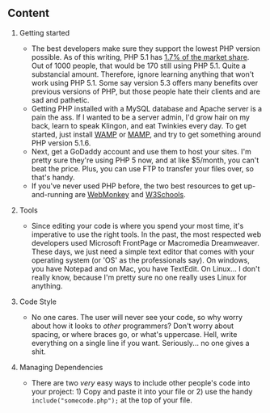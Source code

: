 ## Content
1. Getting started

    * The best developers make sure they support the lowest PHP version possible. As of this writing, PHP 5.1 has [1.7% of the market share](http://w3techs.com/technologies/details/pl-php/5/all). Out of 1000 people, that would be 170 still using PHP 5.1. Quite a substancial amount.  Therefore, ignore learning anything that won't work using PHP 5.1.  Some say version 5.3 offers many benefits over previous versions of PHP, but those people hate their clients and are sad and pathetic.
    * Getting PHP installed with a MySQL database and Apache server is a pain the ass. If I wanted to be a server admin, I'd grow hair on my back, learn to speak Klingon, and eat Twinkies every day. To get started, just install [WAMP](http://www.wampserver.com/en/) or [MAMP](http://www.mamp.info/en/downloads/index.html), and try to get something around PHP version 5.1.6.
    * Next, get a GoDaddy account and use them to host your sites. I'm pretty sure they're using PHP 5 now, and at like $5/month, you can't beat the price.  Plus, you can use FTP to transfer your files over, so that's handy.
     * If you've never used PHP before, the two best resources to get up-and-running are [WebMonkey](http://www.webmonkey.com/2010/02/php_tutorial_for_beginners/) and [W3Schools](http://www.w3schools.com/php/default.asp).
     
     
2. Tools

    * Since editing your code is where you spend your most time, it's imperative to use the right tools.  In the past, the most respected web developers used Microsoft FrontPage or Macromedia Dreamweaver.  These days, we just need a simple text editor that comes with your operating system (or 'OS' as the professionals say). On windows, you have Notepad and on Mac, you have TextEdit. On Linux... I don't really know, because I'm pretty sure no one really uses Linux for anything. 
    
    
3. Code Style

    * No one cares. The user will never see your code, so why worry about how it looks to _other_ programmers? Don't worry about spacing, or where braces go, or what's uppercase.  Hell, write everything on a single line if you want.  Seriously... no one gives a shit.
    
    
4. Managing Dependencies 
    * There are two *very* easy ways to include other people's code into your project: 1) Copy and paste it into your file or 2) use the handy `include("somecode.php");` at the top of your file. 
